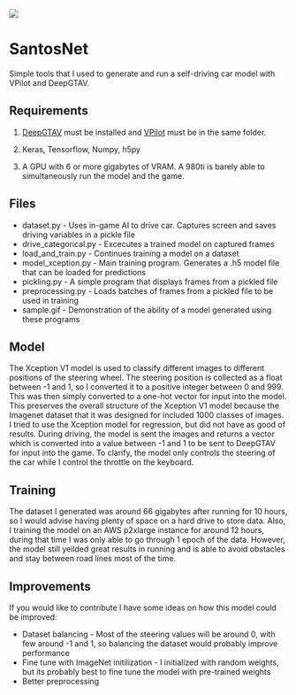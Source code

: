 <img src="/sample.gif?raw=true">

# SantosNet
Simple tools that I used to generate and run a self-driving car model with VPilot and DeepGTAV.

## Requirements
1. [DeepGTAV](https://github.com/ai-tor/DeepGTAV) must be installed and [VPilot](https://github.com/cpgeier/VPilot) must be in the same folder.

2. Keras, Tensorflow, Numpy, h5py

2. A GPU with 6 or more gigabytes of VRAM. A 980ti is barely able to simultaneously run the model and the game.

## Files

- dataset.py - Uses in-game AI to drive car. Captures screen and saves driving variables in a pickle file
- drive_categorical.py - Excecutes a trained model on captured frames
- load_and_train.py - Continues training a model on a dataset
- model_xception.py - Main training program. Generates a .h5 model file that can be loaded for predictions
- pickling.py - A simple program that displays frames from a pickled file
- preprocessing.py - Loads batches of frames from a pickled file to be used in training
- sample.gif - Demonstration of the ability of a model generated using these programs

## Model

The Xception V1 model is used to classify different images to different positions of the steering wheel. The steering position is collected as a float between -1 and 1, so I converted it to a positive integer between 0 and 999. This was then simply converted to a one-hot vector for input into the model. This preserves the overall structure of the Xception V1 model because the Imagenet dataset that it was designed for included 1000 classes of images. I tried to use the Xception model for regression, but did not have as good of results. During driving, the model is sent the images and returns a vector which is converted into a value between -1 and 1 to be sent to DeepGTAV for input into the game. To clarify, the model only controls the steering of the car while I control the throttle on the keyboard.

## Training

The dataset I generated was around 66 gigabytes after running for 10 hours, so I would advise having plenty of space on a hard drive to store data. Also, I training the model on an AWS p2xlarge instance for around 12 hours, during that time I was only able to go through 1 epoch of the data. However, the model still yeilded great results in running and is able to avoid obstacles and stay between road lines most of the time.

## Improvements

If you would like to contribute I have some ideas on how this model could be improved:

- Dataset balancing - Most of the steering values will be around 0, with few around -1 and 1, so balancing the dataset would probably improve performance
- Fine tune with ImageNet initilization - I initialized with random weights, but its probably best to fine tune the model with pre-trained weights
- Better preprocessing
